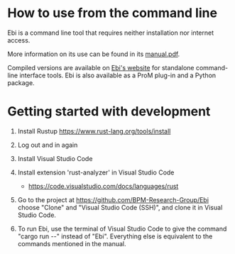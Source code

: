 # How to use from the command line

Ebi is a command line tool that requires neither installation nor internet access.

More information on its use can be found in its [manual.pdf](https://git.rwth-aachen.de/rwth-bpm/rustlibrary/-/raw/main/build/nightly/manual.pdf?ref_type=heads&inline=true).

Compiled versions are available on [Ebi's  website](https://ebitools.org) for standalone command-line interface tools. Ebi is also available as a ProM plug-in and a Python package.

# Getting started with development

1. Install Rustup
    https://www.rust-lang.org/tools/install

1. Log out and in again

1. Install Visual Studio Code

1. Install extension 'rust-analyzer' in Visual Studio Code
    - https://code.visualstudio.com/docs/languages/rust

1. Go to the project at https://github.com/BPM-Research-Group/Ebi choose "Clone" and "Visual Studio Code (SSH)", and clone it in Visual Studio Code.

1. To run Ebi, use the terminal of Visual Studio Code to give the command "cargo run --" instead of "Ebi". Everything else is equivalent to the commands mentioned in the manual.